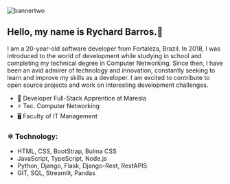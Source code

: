 ![bannertwo](https://user-images.githubusercontent.com/106812762/209670359-c19c57ab-0e0d-49d0-96b6-e2e352d17734.png)
## Hello, my name is Rychard Barros.👋

I am a 20-year-old software developer from Fortaleza, Brazil. In 2018, I was introduced to the world of development while studying in school and completing my technical degree in Computer Networking. Since then, I have been an avid admirer of technology and innovation, constantly seeking to learn and improve my skills as a developer. I am excited to contribute to open source projects and work on interesting development challenges.


- 💼 Developer Full-Stack Apprentice at Maresia
- ⚡ Tec. Computer Networking
- 🖥️ Faculty of IT Management

<div align="left">
  <h3>⚛️ Technology:</h3>
  
  - HTML, CSS, BootStrap, Bulma CSS
  - JavaScript, TypeScript, Node.js
  - Python, Django, Flask, Django-Rest, RestAPIS
  - GIT, SQL, Streamlit, Pandas
  
</div>

